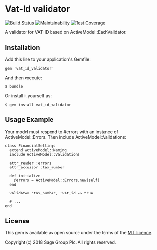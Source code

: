 # Vat-Id validator

[![Build Status](https://travis-ci.org/Sage/vat_id_validator.svg?branch=master)](https://travis-ci.org/Sage/vat_id_validator)
[![Maintainability](https://api.codeclimate.com/v1/badges/e6e4ca2f4aa130f83d59/maintainability)](https://codeclimate.com/github/Sage/vat_id_validator/maintainability)
[![Test Coverage](https://api.codeclimate.com/v1/badges/e6e4ca2f4aa130f83d59/test_coverage)](https://codeclimate.com/github/Sage/vat_id_validator/test_coverage)

A validator for VAT-ID based on ActiveModel::EachValidator.

## Installation

Add this line to your application's Gemfile:

```
gem 'vat_id_validator'
```

And then execute:

```
$ bundle
```

Or install it yourself as:

```
$ gem install vat_id_validator
```

## Usage Example

Your model must respond to #errors with an instance of ActiveModel::Errors. Then include ActiveModel::Validations:

```
class FinancialSettings
  extend ActiveModel::Naming
  include ActiveModel::Validations

  attr_reader :errors
  attr_accessor :tax_number

  def initialize
    @errors = ActiveModel::Errors.new(self)
  end

  validates :tax_number, :vat_id => true

  # ...
end
```

## License
 
This gem is available as open source under the terms of the
[MIT licence](LICENSE).

Copyright (c) 2018 Sage Group Plc. All rights reserved.
